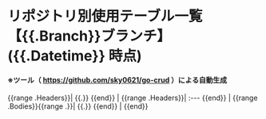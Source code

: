 # リポジトリ別使用テーブル一覧【{{.Branch}}ブランチ】({{.Datetime}} 時点)

#### ※ツール（ https://github.com/sky0621/go-crud ）による自動生成

{{range .Headers}}| {{.}} {{end}} |
{{range .Headers}}| :--- {{end}} |
{{range .Bodies}}{{range .}}| {{.}} {{end}} |
{{end}}
